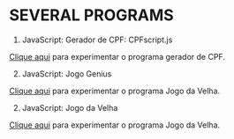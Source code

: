﻿# SEVERAL PROGRAMS

1. JavaScript: Gerador de CPF: CPFscript.js

<a href="https://joaonunodev.github.io/progs/CPF/indexCPF.html"> Clique aqui</a> para experimentar o programa gerador de CPF.

2. JavaScript: Jogo Genius

<a href="https://joaonunodev.github.io/progs/JogoGenius/jogoGenius.html"> Clique aqui</a> para experimentar o programa Jogo da Velha.

2. JavaScript: Jogo da Velha

<a href="https://joaonunodev.github.io/progs/JogoVelha/indexJogoVelha.html"> Clique aqui</a> para experimentar o programa Jogo da Velha.
